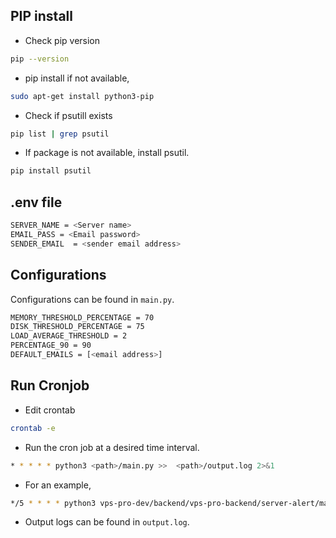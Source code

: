 ## PIP install

* Check pip version
```sh
pip --version
```

* pip install if not available,
```sh
sudo apt-get install python3-pip
```
* Check if psutill exists
```sh
pip list | grep psutil
```

* If package is not available, install psutil.
```sh
pip install psutil
```

## .env file

```sh
SERVER_NAME = <Server name>
EMAIL_PASS = <Email password>
SENDER_EMAIL  = <sender email address>
```

## Configurations

Configurations can be found in `main.py`.

```sh
MEMORY_THRESHOLD_PERCENTAGE = 70
DISK_THRESHOLD_PERCENTAGE = 75
LOAD_AVERAGE_THRESHOLD = 2
PERCENTAGE_90 = 90
DEFAULT_EMAILS = [<email address>]
```
## Run Cronjob 

* Edit crontab 
```sh
crontab -e
``` 
* Run the cron job at a desired time interval.
```sh
* * * * * python3 <path>/main.py >>  <path>/output.log 2>&1
```
* For an example,
```sh
*/5 * * * * python3 vps-pro-dev/backend/vps-pro-backend/server-alert/main.py >> vps-pro-dev/backend/vps-pro-backend/server-alert/output.log 2>&1)
```
* Output logs can be found in `output.log`.



